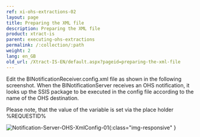 ```yaml
---
ref: xi-ohs-extractions-02
layout: page
title: Preparing the XML file
description: Preparing the XML file
product: xtract-is
parent: executing-ohs-extractions
permalink: /:collection/:path
weight: 2
lang: en_GB
old_url: /Xtract-IS-EN/default.aspx?pageid=preparing-the-xml-file
---
```


Edit the BINotificationReceiver.config.xml file as shown in the following screenshot. When the BINotificationServer receives an OHS notification, it looks up the SSIS package to be executed in the config file according to the name of the OHS destination.

Please note, that the value of the variable is set via the place holder %REQUESTID%

![Notification-Server-OHS-XmlConfig-01](/img/content/Notification-Server-OHS-XmlConfig-01.png){:class="img-responsive" }